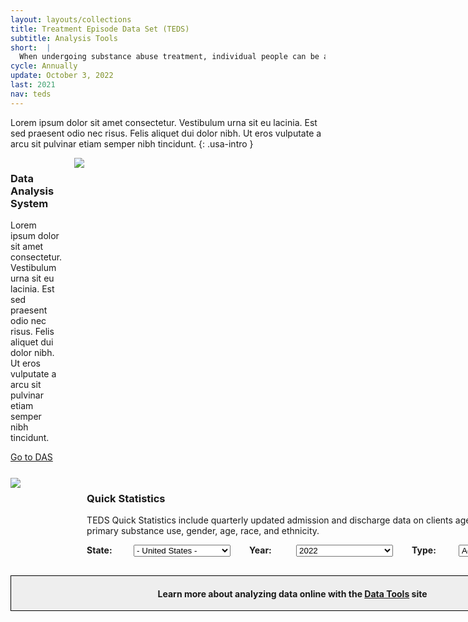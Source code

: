 ```yaml
---
layout: layouts/collections
title: Treatment Episode Data Set (TEDS)
subtitle: Analysis Tools
short:  |
  When undergoing substance abuse treatment, individual people can be admitted and discharged from treatment multiple times. The Treatment Episode Data Set (TEDS) system comprises demographic and drug history information about these individuals.
cycle: Annually
update: October 3, 2022
last: 2021
nav: teds
---
```

<style>
.data-download {
    background-color: #cccccc;
    padding: 15px;
}
.data-drop {
  display: flex;
  margin-bottom: 5px;
  width: 100%;
}
.usa-label {
  font-weight: 700;
  padding-right: 5px;
  width: 70px;
}

.usa-select{
  width: 155px;
  margin-right: 30px;
}
img {
    max-width: 100%;
    max-height: 100%;
}
.box1 { grid-area: box1; }
.box2 { grid-area: box2; }
.box3 { grid-area: box3; }
.box4 { grid-area: box4; }
.box5 { 
  grid-area: box5; 
  border: 1px solid #000;
  text-align: center;
  background-color: #eee;
}
.box6 { grid-area: box6; }
.box7 { grid-area: box7; }

@media screen and (max-width: 799px){
  .bento > div {
    margin-bottom: 15px;
  }
}

@media screen and (min-width: 800px){
  .bento {
    display: grid;
    grid-template-columns: auto;
    grid-template-rows: auto;
    column-gap: 20px;
    row-gap: 25px;
    grid-template-areas:
      "box2 box1 box1"
      "box3 box3 box4"
      "box5 box5 box5"
  }
</style>

Lorem ipsum dolor sit amet consectetur. Vestibulum urna sit eu lacinia. Est sed praesent odio nec risus. Felis aliquet dui dolor nibh. Ut eros vulputate a arcu sit pulvinar etiam semper nibh tincidunt. {: .usa-intro }

<div class="bento">
<div class="box1">
  <img src="https://place-hold.it/500x300" />
</div>
<div class="box2">
<h3>Data Analysis System</h3>
<p>Lorem ipsum dolor sit amet consectetur. Vestibulum urna sit eu lacinia. Est sed praesent odio nec risus. Felis aliquet dui dolor nibh. Ut eros vulputate a arcu sit pulvinar etiam semper nibh tincidunt.</p>
<a href="#" class="usa-button">Go to DAS</a>
</div>
<div class="box3">
  <img src="https://place-hold.it/500x300" />
</div>
<div class="box4">
<h3>Quick Statistics</h3>
<p>TEDS Quick Statistics include quarterly updated admission and discharge data on clients aged 12 years and older by primary substance use, gender, age, race, and ethnicity.</p>
<form class="usa-form data-drop">
  <label class="usa-label" for="options">State:</label>
  <select class="usa-select" name="options" id="options">
    <option value>- United States -</option>
    <option value="value1">Alabama</option>
    <option value="value2">Alaska</option>
    <option value="value3">Arizona</option>
  </select>
  <label class="usa-label" for="options">Year:</label>
  <select class="usa-select" name="options" id="options">
    <option value>2022</option>
    <option value="value1">2021</option>
    <option value="value2">2019</option>
    <option value="value3">2018</option>
  </select>
  <label class="usa-label" for="options">Type:</label>
  <select class="usa-select" name="options" id="options">
    <option value>Admissions</option>
    <option value="value1">Discharge</option>
  </select>
</form>
</div>
<div class="box5">
<h4>Learn more about analyzing data online with the <a href="#">Data Tools</a> site</h4>
</div>
</div>